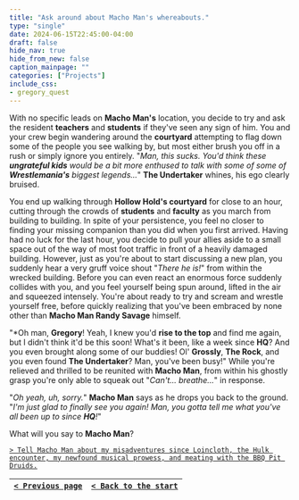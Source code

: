 ```yaml
---
title: "Ask around about Macho Man's whereabouts."
type: "single"
date: 2024-06-15T22:45:00-04:00
draft: false
hide_nav: true
hide_from_new: false
caption_mainpage: ""
categories: ["Projects"]
include_css:
- gregory_quest
---
```


With no specific leads on **Macho Man's** location, you decide to try and ask the resident **teachers** and **students** if they've seen any sign of him. You and your crew begin wandering around the **courtyard** attempting to flag down some of the people you see walking by, but most either brush you off in a rush or simply ignore you entirely. "*Man, this sucks. You'd think these **ungrateful kids** would be a bit more enthused to talk with some of some of **Wrestlemania's** biggest legends...*" **The Undertaker** whines, his ego clearly bruised.

You end up walking through **Hollow Hold's courtyard** for close to an hour, cutting through the crowds of **students** and **faculty** as you march from building to building. In spite of your persistence, you feel no closer to finding your missing companion than you did when you first arrived. Having had no luck for the last hour, you decide to pull your allies aside to a small space out of the way of most foot traffic in front of a heavily damaged building. However, just as you're about to start discussing a new plan, you suddenly hear a very gruff voice shout "*There he is!*" from within the wrecked building. Before you can even react an enormous force suddenly collides with you, and you feel yourself being spun around, lifted in the air and squeezed intensely. You're about ready to try and scream and wrestle yourself free, before quickly realizing that you've been embraced by none other than **Macho Man Randy Savage** himself.

"*Oh man, **Gregory**! Yeah, I knew you'd **rise to the top** and find me again, but I didn't think it'd be this soon! What's it been, like a week since **HQ**? And you even brought along some of our buddies! Ol' **Grossly**, **The Rock**, and you even found **The Undertaker**? Man, you've been busy!" While you're relieved and thrilled to be reunited with **Macho Man**, from within his ghostly grasp you're only able to squeak out "*Can't... breathe...*" in response.

"*Oh yeah, uh, sorry.*" **Macho Man** says as he drops you back to the ground. "*I'm just glad to finally see you again! Man, you gotta tell me what you've all been up to since **HQ**!*"

What will you say to **Macho Man**?

[``> Tell Macho Man about my misadventures since Loincloth, the Hulk encounter, my newfound musical prowess, and meating with the BBQ Pit Druids.``](../126)

|[``< Previous page``](../124)|[``< Back to the start``](../)|
|---|---|